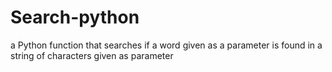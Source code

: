 # Search-python
a Python function that searches if a word given as a parameter is found in a string of characters given as parameter

